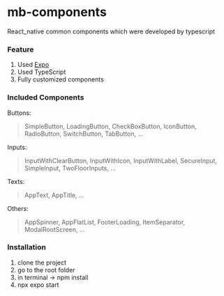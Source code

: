 # mb-components

React_native common components which were developed by typescript

### Feature

1. Used [Expo](www.expo.dev)
2. Used TypeScript
3. Fully customized components

### Included Components

Buttons:

> SimpleButton, LoadingButton, CheckBoxButton, IconButton, RadioButton, SwitchButton, TabButton, ...

Inputs:

> InputWithClearButton, InputWithIcon, InputWithLabel, SecureInput, SimpleInput, TwoFloorInputs, ...

Texts:

> AppText, AppTitle, ...

Others:

> AppSpinner, AppFlatList, FooterLoading, ItemSeparator, ModalRootScreen, ...

### Installation

1. clone the project
2. go to the root folder
3. in terminal -> npm install
4. npx expo start
